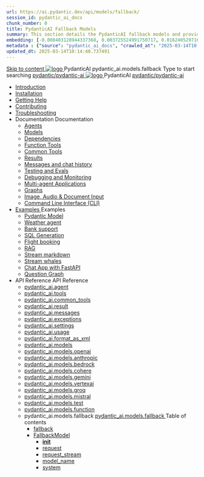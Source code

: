 ```yaml
---
url: https://ai.pydantic.dev/api/models/fallback/
session_id: pydantic_ai_docs
chunk_number: 0
title: PydanticAI Fallback Models
summary: This section details the PydanticAI fallback models and provides links to explore related documentation, including installation, troubleshooting, and contributing guidelines.
embedding: [-0.008403128944337368, 0.003725524991750717, 0.016240529716014862, -0.03504753112792969, 0.005046706646680832, 0.009700163267552853, -0.04934250935912132, 0.018724212422966957, 0.02225656248629093, 0.0003938966547138989, -0.023319026455283165, -0.10950283706188202, -0.02740330621600151, -0.00952768512070179, -0.012908253818750381, 0.007754611317068338, -0.013860332779586315, 0.009872641414403915, 0.0042602065950632095, 0.04139472171664238, 0.022270360961556435, -0.0020162679720669985, 0.0011754375882446766, 0.00873428676277399, 0.01713741570711136, -0.003461633576080203, -0.018765607848763466, 0.048569805920124054, -0.011031693778932095, -0.04418196529150009, 0.056683171540498734, -0.02170463278889656, -0.06236804649233818, -0.0010365928756073117, 0.023622587323188782, 0.006485173013061285, -0.008782580494880676, 0.010155505500733852, -0.019207151606678963, 0.036399759352207184, -0.0017437526257708669, -0.04208463430404663, 0.05127426236867905, 0.01695803739130497, -0.05955320596694946, 0.05174340307712555, 0.03154277801513672, 0.025968289002776146, -0.006067776121199131, 0.012646087445318699, -0.05767664685845375, -0.002105956431478262, -0.061153803020715714, 0.008796378038823605, 0.008265146054327488, -0.004988064058125019, -0.01796530932188034, -0.0054227085784077644, -0.0232500359416008, -0.014874503016471863, -0.01850344054400921, -0.013239411637187004, -0.018061896786093712, 0.02950063906610012, -0.007209580857306719, -0.006212657783180475, -0.05483420938253403, 0.03570984676480293, -0.0692671686410904, 0.0021163050550967455, -0.001642853021621704, 0.01499868743121624, -0.029169481247663498, -0.047521140426397324, -0.02443668432533741, -0.012342526577413082, 0.06297516822814941, 0.09542863070964813, 0.004042884334921837, -0.04249858111143112, -0.001969698816537857, 0.05389592796564102, -0.0015971463872119784, -0.0202834140509367, -0.008154760114848614, -0.012321828864514828, -0.026189060881733894, 0.009500089101493359, -0.025223184376955032, -0.05872531235218048, -0.016309520229697227, 0.011293860152363777, -0.04630689695477486, 0.018337862566113472, 0.07037102431058884, 0.003708277130499482, 0.013301503844559193, -0.017661748453974724, 0.0052743772976100445, 0.00593669293448329, 0.021635640412569046, -0.0248506311327219, -0.039049021899700165, 0.011321456171572208, 0.02803802490234375, -0.03021814674139023, 0.02421591244637966, -0.031708355993032455, -0.014446757733821869, 0.029279867187142372, -0.0925586000084877, -0.02329142950475216, -0.011280061677098274, 0.009293114766478539, -0.1007823497056961, -0.026285648345947266, -0.04630689695477486, 0.007582133170217276, -0.01303933747112751, -0.01691664382815361, -0.03253624960780144, 0.01895878277719021, 0.035213109105825424, 0.014350170269608498, 0.0328122153878212, 0.010479764081537724, -0.006878423038870096, -0.020131632685661316, -0.07776688039302826, -0.04263656213879585, 0.03697928413748741, -0.01210105698555708, 0.010017522610723972, -0.018351659178733826, -0.006930166389793158, -0.027016954496502876, -0.03559945896267891, -0.019082967191934586, -0.04616891220211983, 0.026782384142279625, 0.0020300662145018578, -0.04064961522817612, -0.0007287195767275989, 0.026106271892786026, -0.05574489384889603, 0.04843182489275932, -0.01110068429261446, -0.006623155437409878, -0.022877482697367668, 0.040318459272384644, 0.035213109105825424, 0.02184261567890644, -0.02516799047589302, -0.03559945896267891, -0.052957646548748016, 0.0014660630840808153, 0.010383175686001778, 0.01107998751103878, 0.03292260318994522, -0.025181788951158524, -0.04125674068927765, 0.052267733961343765, -0.022808492183685303, -0.012308030389249325, -0.029473042115569115, -0.027513692155480385, -0.06628675013780594, -0.012487407773733139, -0.05784222483634949, -0.057511065155267715, -0.002776895882561803, 0.028148410841822624, -0.0248506311327219, 0.010334881953895092, 0.020131632685661316, -0.01628192327916622, -0.032122302800416946, -0.038497090339660645, -0.002276709768921137, -0.047024402767419815, -0.007002606987953186, 0.0054572043009102345, -0.018117090687155724, -0.021304482594132423, -0.005736618768423796, -0.015412635169923306, -0.005833206232637167, 0.021732229739427567, 0.004867329262197018, 0.06540366262197495, 0.014308775775134563, 0.055634506046772, 0.042746949940919876, -0.011673311702907085, 0.011107583530247211, -0.01201136875897646, 0.0346611812710762, -0.03714486211538315, 0.03753121569752693, 0.028107015416026115, -0.006616256199777126, 0.006854276172816753, 0.03027334064245224, -0.021801220253109932, -0.0017903216648846865, -0.00977605301886797, -0.019621098414063454, 0.06126418709754944, -0.03846949338912964, -0.0031080537009984255, 0.03805554658174515, -0.05083271861076355, 0.0239399466663599, -0.00015469120990019292, -0.0207387562841177, 0.01654409058392048, -0.053316403180360794, -0.0026095921639353037, -0.03267423436045647, 0.03477156534790993, -0.018544835969805717, 0.04699680581688881, 0.041008371859788895, 0.020780149847269058, -0.0023112052585929632, 0.005712471436709166, 0.02220136858522892, -0.0742897242307663, 0.00279241893440485, 0.010617746040225029, 0.016254328191280365, 0.01397761795669794, -0.0207525547593832, 0.00836173351854086, 0.008285843767225742, -0.04763152822852135, 0.014805512502789497, -0.006833578459918499, 0.01868281699717045, -0.0307700764387846, -0.0009917485294863582, -0.008575606159865856, -0.008106466382741928, 0.027886243537068367, 0.025195587426424026, 0.015702398493885994, -0.010217596776783466, -0.03104604221880436, 0.010355579666793346, 0.03637216240167618, 0.057511065155267715, -0.003839360550045967, 0.025278376415371895, 0.0002027694572461769, 0.003808314446359873, -0.035351093858480453, 0.013418789021670818, -0.004839732777327299, -0.040732406079769135, 0.00014628290955442935, -0.030880462378263474, 0.025926893576979637, 0.01727539673447609, 0.016240529716014862, -0.015923170372843742, -0.026740990579128265, -0.011300759389996529, 0.006971560884267092, -0.02453327178955078, -0.0506119467318058, 0.017537564039230347, 0.033032987266778946, 0.04627930000424385, -0.026961762458086014, -0.03871786221861839, 0.012370122596621513, 0.02198059670627117, 0.021773623302578926, 0.016889046877622604, 0.02625805139541626, 0.025554342195391655, -5.185120244277641e-05, 0.048624999821186066, 0.022546324878931046, 0.016447503119707108, 0.0337504968047142, 0.01217694766819477, -0.02616146393120289, 0.00021645989909302443, 0.002464710734784603, -0.006226456258445978, -0.0072440761141479015, 0.01887599378824234, -0.07197162508964539, 0.03899382799863815, 0.0066266050562262535, 0.04098077490925789, 0.006826679687947035, 0.028024226427078247, 0.018448248505592346, 0.04412677511572838, -0.009099939838051796, -0.038276318460702896, -0.008610102348029613, 0.021097509190440178, -0.028148410841822624, -0.008651496842503548, 0.01654409058392048, 0.030245743691921234, -0.034854356199502945, -0.03700688108801842, 0.01242531556636095, -0.014281178824603558, -0.03775198757648468, -0.032260287553071976, -0.03755881264805794, 0.055965665727853775, -0.03869026526808739, 0.08019537478685379, -0.02006264217197895, -0.0578974187374115, -0.04699680581688881, 0.008955057710409164, 0.025098999962210655, -0.054447855800390244, -0.011976872570812702, -0.001243566395714879, -0.006436879280954599, -0.02498861402273178, 0.02047658897936344, -0.01383963506668806, -0.01978667639195919, -0.00035832307185046375, 0.03013535775244236, -0.006654201541095972, -0.03203951567411423, -0.05430987477302551, 0.028010427951812744, -0.006536916363984346, 0.014639933593571186, -0.05224014073610306, -0.045203037559986115, -0.044154368340969086, -0.006160914432257414, -0.016171537339687347, 0.0036289372947067022, -0.008396229706704617, 0.027113541960716248, -0.004746594931930304, -0.0013220439432188869, -0.024643657729029655, -0.0075407386757433414, 0.001491934759542346, 0.0010288313496857882, -0.047438349574804306, -0.028838323429226875, 0.01608874835073948, -0.03179114684462547, -0.0033564220648258924, 0.016074949875473976, -0.06049148738384247, -0.007409655023366213, -0.028479568660259247, -0.01868281699717045, -0.012273535132408142, -0.003946296870708466, -0.01996605470776558, -0.04937010630965233, 0.014667529612779617, -0.00019727171456906945, -0.00804437417536974, 0.004525823052972555, -0.03474396839737892, 0.0011176575208082795, -0.029473042115569115, -0.03532349690794945, -0.03176354989409447, -0.0055848378688097, -0.002002469729632139, 0.05207455903291702, 0.0724683627486229, -0.013625762425363064, -0.015978362411260605, 0.024050332605838776, 0.04131193086504936, 0.013556770980358124, -0.022132378071546555, -0.0005234707496128976, -0.02256012335419655, 0.023581193760037422, 0.004522373434156179, -0.025457754731178284, 0.00016751926159486175, -0.02184261567890644, 0.013432587496936321, 0.007299269083887339, -0.011073088273406029, 0.002790694124996662, 0.0355718657374382, 0.021359676495194435, 0.0017325415974482894, -0.00042149313958361745, -0.025278376415371895, 0.004339546896517277, 0.0005915995570831001, 0.019621098414063454, 0.09697403758764267, 0.025264577940106392, 0.01883459836244583, -0.01053495705127716, 0.04216742515563965, -0.035544268786907196, 0.03344693407416344, -0.029693813994526863, -0.0027837951201945543, -0.028727937489748, 0.05999474972486496, 0.02817600779235363, 0.02097332663834095, 0.056738365441560745, 0.005395112093538046, -0.07710456848144531, -0.0414775125682354, -0.007713216356933117, -0.05795260891318321, 0.029003901407122612, 0.03753121569752693, -0.029804199934005737, 0.04111875593662262, -0.05124666541814804, 0.0033150273375213146, 0.0006743890116922557, 0.05916685611009598, 0.018531037494540215, 0.004198114853352308, -0.02421591244637966, 0.007671821862459183, 0.0383039154112339, 0.007878795266151428, -0.00218184688128531, 0.0415051095187664, -0.020076440647244453, -0.03201191872358322, 0.030963251367211342, -0.004912173841148615, -0.013922424986958504, -0.02002124674618244, -0.014915898442268372, -0.029473042115569115, -0.023553596809506416, 0.016985634341835976, 0.03452319651842117, -0.004905274603515863, 0.001985221868380904, -0.012749574147164822, -0.02257392182946205, 0.06545885652303696, -0.010769526474177837, 0.08786719292402267, 0.002199094509705901, 0.04368523135781288, 0.006419631652534008, -0.03068728744983673, 0.017937712371349335, -0.014488152228295803, -0.027472296729683876, 0.042553775012493134, 0.022767096757888794, -0.007119892165064812, -0.014005213975906372, 0.028562357649207115, -0.004153270274400711, 0.016806257888674736, -0.027831051498651505, 0.01251500379294157, -0.0153850382193923, 0.03678610920906067, 0.019358931109309196, 0.002121479483321309, 0.00804437417536974, 0.03438521549105644, -0.02402273751795292, 0.023194842040538788, -0.007996080443263054, -0.014971091412007809, 0.08328618109226227, -0.004615511279553175, -0.031432393938302994, -0.010659140534698963, 0.018117090687155724, -0.010610846802592278, -0.004650007002055645, 0.05717990919947624, -0.01723400317132473, 0.012218342162668705, -0.006147116422653198, -0.017841124907135963, 0.0031960175838321447, -0.009244821034371853, -0.017841124907135963, -0.02087673731148243, 0.013273907825350761, -0.01750996708869934, 0.053233612328767776, 0.013273907825350761, -0.01297034602612257, 0.01052805781364441, 0.014902099967002869, -0.024008939042687416, 0.006899120286107063, -0.022187570109963417, 0.013453284278512001, -0.012687481939792633, 0.01415699440985918, 0.036399759352207184, 0.030576901510357857, -0.009872641414403915, 0.018406853079795837, -0.0055917371064424515, -0.002024891786277294, 0.031570374965667725, -0.008223751559853554, -0.006122969090938568, -0.00519848708063364, -0.005633131600916386, -0.00707849720492959, -0.024229710921645164, -0.054447855800390244, -0.005998785141855478, 0.0009425923344679177, 0.03295020014047623, 0.014432959258556366, 0.008016778156161308, -0.02215997502207756, -0.030604498460888863, 0.02598208747804165, 0.0218840092420578, 0.0012582270428538322, -0.026327043771743774, -0.012183846905827522, -0.019869467243552208, 0.020352404564619064, -0.03137720003724098, 0.024836832657456398, -0.010245193727314472, 0.011376649141311646, 0.01390172727406025, 0.003056310350075364, -0.004763842560350895, 0.019676290452480316, 0.06617636233568192, 0.00023500128008890897, 0.011880285106599331, -0.041781071573495865, 0.0031666962895542383, 0.020407598465681076, -0.015923170372843742, 4.2284060327801853e-05, 0.021525254473090172, -0.004632759373635054, -0.005226083565503359, -0.0036185886710882187, 0.04249858111143112, 0.023263834416866302, -0.032343074679374695, 0.03148758411407471, 0.019538309425115585, 0.019938457757234573, -0.018213678151369095, -0.03231547772884369, 0.010410772636532784, -0.005326120648533106, -0.020448992028832436, 0.011493934318423271, -0.026685796678066254, 0.02101472020149231, 0.005695223808288574, -0.019634896889328957, -0.017606554552912712, 0.014281178824603558, -0.02790004201233387, -0.012735775671899319, -0.012480508536100388, 0.03615139052271843, -0.058007802814245224, 0.0077753085643053055, -0.021000921726226807, -0.0026923816185444593, -0.009272417984902859, 0.02093193121254444, 0.02320864051580429, -0.02384335920214653, -0.006847376935184002, 0.004218812100589275, -0.0033374493941664696, 0.00206801132299006, 0.03264663740992546, -0.03733804076910019, -0.02766547165811062, 0.023015465587377548, 0.01014170702546835, -0.04183626547455788, -0.0003330981417093426, 0.043243687599897385, 0.0015195312444120646, 0.020435193553566933, -0.006133317947387695, 0.008886067196726799, -0.013770644553005695, 0.014212187379598618, 0.010052017867565155, -0.005833206232637167, 0.00550549803301692, -0.0392145998775959, -0.004860430024564266, -0.015260853804647923, -0.06816330552101135, 0.010659140534698963, 0.046334490180015564, -0.02930746227502823, 0.010265891440212727, 0.001148703508079052, 0.018255071714520454, 0.0042153624817729, -0.011342153884470463, -0.03319856524467468, -0.013253210112452507, -0.010107210837304592, -0.02629944682121277, -0.011211070232093334, 0.01030038669705391, 0.0346611812710762, 0.025568140670657158, 0.02411932498216629, -0.023636385798454285, 0.007347563281655312, 0.011528429575264454, -0.03300539031624794, 0.0006860313005745411, -0.05006001517176628, -0.013694753870368004, 0.014653731137514114, 0.006160914432257414, -0.03824872151017189, 0.03791756555438042, -0.026837578043341637, -0.011314556933939457, 0.028369182720780373, 0.008444523438811302, -0.011293860152363777, 0.0021576997824013233, -0.01723400317132473, 0.004505125340074301, 0.003214990021660924, 0.022215167060494423, -0.03214989975094795, 0.0207525547593832, -0.008244448341429234, -0.003966994117945433, 0.01415699440985918, -0.05063954368233681, 0.018862195312976837, 0.025499148294329643, -0.034495603293180466, 0.00943799689412117, 0.027292920276522636, 0.055965665727853775, 0.02963862009346485, 0.03369530290365219, -0.021690834313631058, -0.028189806267619133, -0.005367515608668327, 0.022311754524707794, 0.026685796678066254, -0.0282587967813015, -0.01996605470776558, 0.022215167060494423, -0.03993210941553116, -0.013763745315372944, 0.03132200613617897, -0.021000921726226807, 0.019524510949850082, -0.08588024973869324, 0.007037102710455656, 0.08941259980201721, -0.02663060463964939, 0.016585486009716988, 0.009575978852808475, -0.004039434716105461, 0.04572736844420433, 0.009431097656488419, -0.03333654999732971, 0.027458498254418373, -0.029611025005578995, 0.02164943888783455, 0.011583622545003891, -0.019703887403011322, 0.026092473417520523, -0.012618491426110268, -0.09669806808233261, -0.028051823377609253, 0.0074924444779753685, -0.0036392859183251858, 0.0007679583504796028, -0.015923170372843742, -0.011514632031321526, 4.683855877374299e-05, 0.032205093652009964, 0.019276142120361328, -0.06551404297351837, -0.04371282458305359, 0.006709394510835409, -0.011928578838706017, 0.030107760801911354, -0.031128831207752228, 0.008837773464620113, 0.02534736879169941, 0.04683122783899307, -0.0019093315349891782, -0.03532349690794945, -0.026051077991724014, 0.007940887473523617, -0.022394545376300812, 0.009976128116250038, -0.01836545765399933, -0.015495424158871174, -0.02210478112101555, 0.04318849369883537, -0.027610279619693756, 0.011963075026869774, 0.007388957776129246, 0.007982281967997551, -0.010245193727314472, 0.014239784330129623, 0.00936900544911623, -0.028645146638154984, -0.05342678725719452, 0.022187570109963417, -0.018255071714520454, 0.0036496345419436693, -0.0037358736153692007, -0.014584740623831749, -0.020490387454628944, 0.003494404489174485, -0.0027424003928899765, -0.02429870143532753, 0.0029959429521113634, 0.07224758714437485, -0.013563670217990875, -0.0020731857512146235, 0.010058917105197906, 0.011286960914731026, 0.00952768512070179, -0.02534736879169941, 0.010790224187076092, -0.02685137651860714, 0.008541110903024673, 0.0015333294868469238, -0.05210215598344803, 0.013749946840107441, 0.010859215632081032, -0.0072578745894134045, -0.017758335918188095, 0.047521140426397324, -0.005912546068429947, -0.02388475462794304, 0.0029873191379010677, -0.012666785158216953, -0.0002699280739761889, 4.287695628590882e-05, 0.008127164095640182, -0.05033598095178604, -0.012763372622430325, 0.02275329828262329, 0.028203604742884636, -0.02055937796831131, 0.024284902960062027, -0.010024421848356724, 0.017854923382401466, -0.0054434058256447315, -0.003042512107640505, 0.0054227085784077644, 0.011521531268954277, -0.0037565710954368114, 0.011066189035773277, 0.010183101519942284, 0.004912173841148615, -0.027417104691267014, -0.050805121660232544, -0.031156428158283234, -0.025913095101714134, 0.002682032994925976, 0.005781462881714106, -0.006992258597165346, 0.024367693811655045, -0.02320864051580429, 0.016019757837057114, -0.08676333725452423, -0.002847611904144287, 0.011528429575264454, 0.003351247636601329, 0.06998467445373535, -0.014722722582519054, 0.01506767887622118, 0.01422598585486412, 0.011562925763428211, -0.05207455903291702, 0.012708179652690887, 0.026285648345947266, -0.01513667032122612, -0.014267380349338055, 0.025278376415371895, -0.017634151503443718, 0.048762980848550797, -0.004512024577707052, 0.039545755833387375, -0.005467552691698074, -0.02812081389129162, 0.023691579699516296, -0.03253624960780144, 0.019358931109309196, -0.04258137196302414, -0.012818565592169762, -0.0009710511658340693, 0.01155602652579546, 0.008472119458019733, 0.011838890612125397, -0.020821545273065567, -0.030383726581931114, -0.019662491977214813, 0.033032987266778946, -0.006536916363984346, 0.05712471529841423, -0.0008714451105333865, 0.0030890810303390026, 0.0116250179708004, -0.01897258125245571, 0.009734658524394035, -0.006281649228185415, 0.043105702847242355, 0.029279867187142372, 0.032260287553071976, 0.009024049155414104, -0.010438368655741215, 0.00582285737618804, -0.0059608398005366325, -0.00952768512070179, 0.00546065391972661, 0.03957335278391838, -0.02196679823100567, 0.023139650002121925, 0.012887557037174702, 0.027058349922299385, -0.03780717775225639, 0.020159229636192322, 0.006226456258445978, -0.004225711338222027, -0.014557143673300743, 0.011687110178172588, -0.0021508007775992155, 0.009196527302265167, -0.01632331870496273, -0.008465220220386982, -0.01007271558046341, 5.3252584621077403e-05, 0.0015893848612904549, -0.004539621062576771, 0.004884577356278896, 0.029335059225559235, -0.02785864844918251, -0.0035530468448996544, -0.014653731137514114, 0.02307065762579441, 0.006533466745167971, -0.004322298802435398, -0.014363968744874, -0.004615511279553175, 0.06242324039340019, -0.02881072647869587, -0.025457754731178284, 0.0017903216648846865, -0.039545755833387375, 0.010293487459421158, 0.000630407128483057, -0.0024612611159682274, 0.02831398881971836, -0.012128653936088085, 0.043519649654626846, -0.012087258510291576, -0.014322573319077492, -0.0032391368877142668, -0.029031498357653618, 0.02000744827091694, -0.008423825725913048, 0.013080731965601444, 0.004856980871409178, 0.0068404776975512505, 0.021911606192588806, 0.014874503016471863, -0.019869467243552208, 0.014874503016471863, 0.01750996708869934, 0.008306540548801422, -0.009513886645436287, -0.007823602296411991, 0.0005627095233649015, 0.01759275607764721, 0.008741185069084167, 0.005284726154059172, 0.016378510743379593, 0.0036082398146390915, -0.028507165610790253, -0.0232500359416008, 0.0847763940691948, 0.008637698367238045, -0.03490955010056496, 0.02079394832253456, 0.002007643925026059, 0.009976128116250038, -0.010507360100746155, 0.04768671840429306, -0.002833813661709428, -0.022132378071546555, 0.010983399115502834, 0.0062437038868665695, -0.022905079647898674, -0.0002729464613366872, 0.018586229532957077, 0.013763745315372944, -0.04183626547455788, 0.032757021486759186, 0.022090982645750046, -0.01800670474767685, 0.016102546826004982, -0.031708355993032455, -0.0031408246140927076, 0.02256012335419655, 0.009555282071232796, 0.013204916380345821, -0.02766547165811062, -0.03292260318994522, -0.04307810589671135, 0.019400326535105705, -0.0010210698237642646, -0.01810329221189022, 0.018807001411914825, -0.02269810624420643, 0.028921112418174744, -0.011197272688150406, -0.02388475462794304, 0.024781640619039536, 0.0017101194243878126, 0.033667705953121185, -0.0013151448220014572, -0.03949056565761566, 0.007209580857306719, 0.008334137499332428, -0.026685796678066254, 0.04594814032316208, -0.013163521885871887, -0.030880462378263474, 0.03529589995741844, -0.02475404366850853, -0.017178809270262718, 0.01828266866505146, -0.012121754698455334, 0.008837773464620113, -0.019897062331438065, 0.014819310046732426, 0.02845197170972824, 0.017482370138168335, 0.0414775125682354, 0.09537343680858612, 0.02224276401102543, -0.00271825329400599, -0.02020062506198883, 0.008327238261699677, 0.008865369483828545, 0.014653731137514114, 0.014267380349338055, 0.035213109105825424, 0.03664812818169594, 0.010148606263101101, -0.002487132791429758, 0.02972141094505787, -0.014557143673300743, 0.030245743691921234, 0.05944282189011574, 0.021345878019928932, -0.02215997502207756, 0.05839415267109871, -0.02256012335419655, 0.01860002800822258, 0.034219637513160706, 0.004843182396143675, 0.003423688467592001, -0.0027079046703875065, -0.007989181205630302, 0.007637326139956713, 0.0029924933332949877, -0.012204543687403202, -0.010183101519942284, 0.012790968641638756, -0.01545402966439724, -0.007126791402697563, -0.00707849720492959, 0.043022915720939636, 0.006768037099391222, 0.01988326385617256, 0.0031494484283030033, 0.010955803096294403, -0.011204170994460583, 0.0177859328687191, -0.015260853804647923, -0.02617526240646839, -0.03361251577734947, 0.008479018695652485, -0.019979853183031082, -0.014032810926437378, -0.027223927900195122, 0.006116070318967104, 0.009734658524394035, 0.005871151573956013, -0.007609729655086994, 0.02160804532468319, 0.008782580494880676, 0.009334510192275047, -0.0168752484023571, 0.012935850769281387, -0.02398134209215641, 0.004498226568102837, 0.029390253126621246, -0.019855668768286705, 0.023926150053739548, -0.00968636479228735, -0.0036254876758903265, -0.006236804649233818, -0.005029458552598953, 0.021594246849417686, -0.01796530932188034, -0.016613081097602844, 0.006985359359532595, 0.008237550035119057, -0.0011142079019919038, 0.04277454689145088, -0.0003402128641027957, -0.007685619872063398, -0.0006519668968394399, 0.029749006032943726, 0.034219637513160706, 0.016212932765483856, 0.018889792263507843, -0.015467828139662743, 0.020766351372003555, 0.011963075026869774, 0.00612986832857132, 0.018130887299776077, -0.0035064779222011566, 0.019138159230351448, 0.02520938590168953, 0.026009684428572655, -0.01673726551234722, -0.014722722582519054, 0.01310832891613245, 0.0168752484023571, 0.006440328899770975, 0.007230278104543686, -0.03899382799863815, 0.05138464644551277, -0.006830129306763411, 0.03126681223511696, -0.0328398123383522, -0.023898553103208542, -0.022270360961556435, -0.019565904513001442, -0.0027113542892038822, -0.028369182720780373, -0.0337504968047142, 0.0066611007787287235, 0.003839360550045967, -0.04299531877040863, 0.01701323129236698, 0.0019403776386752725, -0.0031459988094866276, -0.023912351578474045, 0.008554909378290176, -0.00749934371560812, 0.03559945896267891, 0.03565465286374092, -0.022408341988921165, -0.021663237363100052, 0.0032839812338352203, -0.002616491401568055, 0.00994163192808628, 0.002337076934054494, -0.002124929102137685, -0.027927638962864876, 0.0016851101536303759, 0.03938017785549164, 0.012252837419509888, 0.0020576626993715763, 0.0031804945319890976, 0.005270928144454956, 0.003994590602815151, -0.0688256248831749, 0.027513692155480385, 0.0107143335044384, -0.043602440506219864, 0.003966994117945433, 0.013273907825350761, -0.00565382931381464, 0.0118526890873909, 0.02451947331428528, -0.03005256876349449, -0.0239399466663599, -0.02256012335419655, -0.014377766288816929, 0.023167245090007782, 0.018172282725572586, 0.020780149847269058, 0.002164599020034075, 0.032122302800416946, -0.041643090546131134, -0.011894083581864834, -0.0023422513622790575, 0.007347563281655312, -0.013825837522745132, 0.019703887403011322, 0.020214421674609184, -0.004787989426404238, 0.030466515570878983, -0.031984321773052216, -0.015329845249652863, -0.04760393127799034, 0.006792183965444565, -0.0014401914086192846, -0.027320517227053642, 0.004705199971795082, -0.009106839075684547, -9.647988918004557e-05, 0.0028993552550673485, -0.001033143256790936, -0.027817253023386, 0.023457009345293045, 0.0016609631711617112, 0.0004738833231385797, -0.016447503119707108, 0.09101319313049316, -0.012956547550857067, -0.011963075026869774, 0.005339919123798609, -0.003063209354877472, 0.005598636344075203, 0.0027424003928899765, 0.015371239744126797, -0.006647302303463221, -0.038635075092315674, 0.004722448065876961, 0.0578974187374115, 0.021539052948355675, 0.010735031217336655, 0.0011374924797564745, -0.002312930068001151, 0.006799083203077316, 0.006850826554000378, 0.02374677173793316, 0.012728877365589142, 0.0396561436355114, 0.028893515467643738, -0.0232500359416008, -0.034081652760505676, 0.01531604677438736, -0.016116345301270485, 5.3818526794202626e-05, -0.025540543720126152, 0.034302424639463425, 0.05795260891318321, -0.007181984372437, -0.03355732187628746, -0.042415790259838104, 0.006778385490179062, -0.007996080443263054, 0.015150467865169048, 0.01069363672286272, -0.0070095062255859375, -0.008492817170917988, 0.00029213461675681174, 0.020987123250961304, 0.007395857013761997, -0.00608502421528101, -0.014902099967002869, 0.000116961651656311, 0.01850344054400921, 0.016557889059185982, -0.02429870143532753, 0.016350915655493736, 0.024243509396910667, -0.0045430706813931465, 0.028024226427078247, -0.0332813560962677, -0.013156622648239136, -0.01582658290863037, -0.018944984301924706, -0.039738934487104416, 0.04434754699468613, 0.024464281275868416, 0.005360616371035576, -0.02061457186937332, -0.011314556933939457, -0.012942750006914139, 0.0017446150304749608, -0.0022784345783293247, -0.04550659656524658, 0.02407792955636978, 0.0010210698237642646, -0.0013108329148963094, 0.034716375172138214, -0.033943671733140945, 0.015233257785439491, 0.004505125340074301, -0.024284902960062027, 0.00772701483219862, 0.018393054604530334, -0.03355732187628746, 0.009217225015163422, 0.028755532577633858, 0.03609619662165642, -0.01390172727406025, 0.0015247055562213063, -0.006174712907522917, 0.026382235810160637, -0.004263656213879585, -0.040097687393426895, 0.004049783572554588, -0.003825562307611108, -0.026961762458086014, -0.01404660940170288, 0.021456263959407806, 0.02999737486243248, -0.01454334519803524, 0.028865918517112732, 0.007940887473523617, 0.021511457860469818, -0.0043740421533584595, 0.01996605470776558, 0.014460556209087372, 0.04249858111143112, 0.016654476523399353, 0.015095274895429611, -0.04180866852402687, 0.0113973468542099, -0.017399581149220467, 0.009734658524394035, -0.025264577940106392, -0.014874503016471863, -0.013329100795090199, 0.01951071247458458, 0.019165756180882454, -0.01256329845637083, 0.006443778518587351, 0.013487780466675758, -0.007437251508235931, 0.011197272688150406, 0.0005989298806525767, 0.009334510192275047, -0.013556770980358124, -0.017896318808197975, 0.004867329262197018, -0.008513514883816242, -0.001626467565074563, -0.03355732187628746, -0.0049604675732553005, 0.017979107797145844, -0.00413602264598012, -0.0035633957013487816, -0.038138337433338165, -0.005847004242241383, -0.019027773290872574, 0.025554342195391655, 0.0059056468307971954, -0.021690834313631058, -0.004377491772174835, -0.02471264824271202, -0.007623528130352497, -0.012825464829802513, -0.03880065307021141, 0.012466710060834885, -0.005250230431556702, 0.005295075010508299, 0.01727539673447609, 0.00898265466094017, -0.02950063906610012, 0.00527782691642642, 0.009789851494133472, -0.021373474970459938, -0.008444523438811302, 0.021690834313631058, 0.0014789989218115807, -0.0012220066273584962, 0.009451794438064098, 0.011880285106599331, 0.010914408601820469, -0.04197424650192261, 0.02133207954466343, -0.036675725132226944, -0.0273481123149395, -0.004777641035616398, -0.0022853335831314325, 0.0009046471677720547, -0.0029890439473092556, 0.005264028906822205, 0.002426765626296401, 0.014736521057784557, 0.005270928144454956, 0.004908724222332239, 0.019800474867224693, 0.00187483592890203, 0.008354834280908108, -0.02360878884792328, -0.020173028111457825, 0.02225656248629093, 0.002390545094385743, -0.005246780812740326, -0.011762999929487705, -0.01383963506668806, -0.004553419537842274, -0.031846340745687485, -0.025775114074349403, -0.020504185929894447, 0.03573744371533394, -0.007575233932584524, -0.016985634341835976, 0.021539052948355675, -0.011176574975252151, -0.0012366672744974494, 0.016254328191280365, -0.03811074048280716, -0.011459439061582088, 0.00133670459035784, 0.014101802371442318, 0.013322201557457447, 0.004353344906121492, 0.02958342805504799, -0.004946669097989798, -0.004512024577707052, 0.022808492183685303, 0.0026216658297926188, -0.021718431264162064, 0.01942792348563671, 0.005884949583560228, 0.004950118716806173, -0.022739499807357788, 0.005108798388391733, -0.003687579883262515, 0.012052763253450394, -0.0015911096706986427, -0.02055937796831131, -0.02289128117263317, 0.014405363239347935, -0.004625860136002302, 0.0005062229465693235, 0.03673091530799866, 0.011514632031321526, 0.02342941239476204, 0.01759275607764721, 0.0022629115264862776, -0.013101429678499699, -0.028162209317088127, 0.00923102255910635, 0.022532526403665543, 0.005684874951839447, 0.020504185929894447, -0.0034323122818022966, 0.020586974918842316, -0.009451794438064098, 0.009451794438064098, 0.03893863409757614, 0.02407792955636978, 0.008830874226987362, -0.011190373450517654, -0.017385782673954964, -0.008472119458019733, -0.027182534337043762, -0.025816507637500763, 0.028838323429226875, 0.02548534981906414, -0.012308030389249325, -0.024919621646404266, 0.018351659178733826, -0.017496168613433838, 0.011314556933939457, -0.019041571766138077, 0.017261598259210587, 0.01828266866505146, 0.01713741570711136, -0.04578256234526634, 0.04197424650192261, -0.02629944682121277, 0.007864996790885925, 0.0012944474583491683, -0.026934165507555008, -0.0050398074090480804, -0.054999787360429764, -0.0074924444779753685, 0.010383175686001778, -0.018448248505592346, 0.022311754524707794, -0.028921112418174744, -0.0034754318185150623, 0.01933133602142334, -0.015509222634136677, 0.014474354684352875, 0.024464281275868416, -0.03811074048280716, -0.01699943281710148, -0.02224276401102543, -0.020076440647244453, 0.028231199830770493, 0.012577096000313759, -0.007040552329272032, 0.00859630387276411, -0.006654201541095972, -0.007747712079435587, 0.015798985958099365, -0.009838145226240158, -0.0005493424832820892, -0.03361251577734947, -0.009534584358334541, -0.00769251910969615, 0.0004253738734405488, 0.006091923452913761, -0.009569079615175724, 0.022187570109963417, -0.008582505397498608, -0.006981909740716219, 0.004932871088385582, 0.01600595936179161, 0.06468614935874939, 0.01636471413075924, 0.030963251367211342, -0.010079614818096161, 0.004522373434156179, 0.013349797576665878, 0.003884204663336277, -0.008037474937736988, 0.002580271102488041, 0.0009658768540248275, -0.0026682347524911165, -0.023236237466335297, 0.025871701538562775, 0.02315344847738743, 0.004532721824944019, 0.025002412497997284, -0.0035047531127929688, 0.032122302800416946, -0.034578390419483185, 0.025954490527510643, 0.01203896477818489, -0.03833151236176491, 0.002697556046769023, 0.0021128556691110134, 0.011562925763428211, 0.05430987477302551, 0.009893338195979595, 0.01506767887622118, -0.02420211397111416, 0.009700163267552853, 0.0034133398439735174, -0.015467828139662743, -0.005833206232637167, 0.021263089030981064, 0.03063209354877472, 0.004957017954438925, -0.015343643724918365, -0.003142549190670252, 0.010196899995207787, -0.0025509498082101345, -0.0018593128770589828, 0.005229533184319735, -0.0025112798903137445, 0.0002546206524129957, 0.0027561986353248358, -0.007451049983501434, -0.006554164458066225, -0.006636953912675381, 0.021180300042033195, -0.006878423038870096, -0.01909676566720009, -0.008120264858007431, -0.004515474196523428, -0.022987868636846542, 0.004843182396143675, 0.005871151573956013, -0.014267380349338055, 0.002966621657833457, -0.026685796678066254, -0.021125106140971184, 0.013094530440866947, 0.01155602652579546, 0.03579263761639595, -0.023815764114260674, -0.013467082753777504, 0.007630426902323961, -0.03582023084163666, 0.011535328812897205, -0.027279121801257133, 0.000899472797755152, -0.013570569455623627, -0.010976500809192657, 0.0069543132558465, 0.011335254646837711, 0.011590521782636642, 0.0149296959862113, 0.0017368535045534372, -0.0442095622420311, -0.010203799232840538, -0.014957292936742306, 0.009286215528845787, 0.013335999101400375, 0.022670509293675423, -0.03231547772884369, -0.008748084306716919, 0.0009236197220161557, -0.012666785158216953, -0.0010314184473827481, 0.012432214803993702, -0.03181874379515648, 0.015398836694657803, 0.0008274632273241878, 4.6919409214751795e-05, 0.006799083203077316, -0.02192540466785431, -0.0055572413839399815, 0.013639560900628567, -0.003247760934755206, -0.009451794438064098]
metadata : {"source": "pydantic_ai_docs", "crawled_at": "2025-03-14T10:14:40.735814", "url_path": "/api/models/fallback/", "chunk_size": 4999}
updated_dt: 2025-03-14T10:14:40.737491
---
```

[ Skip to content ](https://ai.pydantic.dev/api/models/fallback/#pydantic_aimodelsfallback)
[ ![logo](https://ai.pydantic.dev/img/logo-white.svg) ](https://ai.pydantic.dev/ "PydanticAI")
PydanticAI 
pydantic_ai.models.fallback 
Type to start searching
[ pydantic/pydantic-ai  ](https://github.com/pydantic/pydantic-ai "Go to repository")
[ ![logo](https://ai.pydantic.dev/img/logo-white.svg) ](https://ai.pydantic.dev/ "PydanticAI") PydanticAI 
[ pydantic/pydantic-ai  ](https://github.com/pydantic/pydantic-ai "Go to repository")
  * [ Introduction  ](https://ai.pydantic.dev/)
  * [ Installation  ](https://ai.pydantic.dev/install/)
  * [ Getting Help  ](https://ai.pydantic.dev/help/)
  * [ Contributing  ](https://ai.pydantic.dev/contributing/)
  * [ Troubleshooting  ](https://ai.pydantic.dev/troubleshooting/)
  * Documentation  Documentation 
    * [ Agents  ](https://ai.pydantic.dev/agents/)
    * [ Models  ](https://ai.pydantic.dev/models/)
    * [ Dependencies  ](https://ai.pydantic.dev/dependencies/)
    * [ Function Tools  ](https://ai.pydantic.dev/tools/)
    * [ Common Tools  ](https://ai.pydantic.dev/common_tools/)
    * [ Results  ](https://ai.pydantic.dev/results/)
    * [ Messages and chat history  ](https://ai.pydantic.dev/message-history/)
    * [ Testing and Evals  ](https://ai.pydantic.dev/testing-evals/)
    * [ Debugging and Monitoring  ](https://ai.pydantic.dev/logfire/)
    * [ Multi-agent Applications  ](https://ai.pydantic.dev/multi-agent-applications/)
    * [ Graphs  ](https://ai.pydantic.dev/graph/)
    * [ Image, Audio & Document Input  ](https://ai.pydantic.dev/input/)
    * [ Command Line Interface (CLI)  ](https://ai.pydantic.dev/cli/)
  * [ Examples  ](https://ai.pydantic.dev/examples/)
Examples 
    * [ Pydantic Model  ](https://ai.pydantic.dev/examples/pydantic-model/)
    * [ Weather agent  ](https://ai.pydantic.dev/examples/weather-agent/)
    * [ Bank support  ](https://ai.pydantic.dev/examples/bank-support/)
    * [ SQL Generation  ](https://ai.pydantic.dev/examples/sql-gen/)
    * [ Flight booking  ](https://ai.pydantic.dev/examples/flight-booking/)
    * [ RAG  ](https://ai.pydantic.dev/examples/rag/)
    * [ Stream markdown  ](https://ai.pydantic.dev/examples/stream-markdown/)
    * [ Stream whales  ](https://ai.pydantic.dev/examples/stream-whales/)
    * [ Chat App with FastAPI  ](https://ai.pydantic.dev/examples/chat-app/)
    * [ Question Graph  ](https://ai.pydantic.dev/examples/question-graph/)
  * API Reference  API Reference 
    * [ pydantic_ai.agent  ](https://ai.pydantic.dev/api/agent/)
    * [ pydantic_ai.tools  ](https://ai.pydantic.dev/api/tools/)
    * [ pydantic_ai.common_tools  ](https://ai.pydantic.dev/api/common_tools/)
    * [ pydantic_ai.result  ](https://ai.pydantic.dev/api/result/)
    * [ pydantic_ai.messages  ](https://ai.pydantic.dev/api/messages/)
    * [ pydantic_ai.exceptions  ](https://ai.pydantic.dev/api/exceptions/)
    * [ pydantic_ai.settings  ](https://ai.pydantic.dev/api/settings/)
    * [ pydantic_ai.usage  ](https://ai.pydantic.dev/api/usage/)
    * [ pydantic_ai.format_as_xml  ](https://ai.pydantic.dev/api/format_as_xml/)
    * [ pydantic_ai.models  ](https://ai.pydantic.dev/api/models/base/)
    * [ pydantic_ai.models.openai  ](https://ai.pydantic.dev/api/models/openai/)
    * [ pydantic_ai.models.anthropic  ](https://ai.pydantic.dev/api/models/anthropic/)
    * [ pydantic_ai.models.bedrock  ](https://ai.pydantic.dev/api/models/bedrock/)
    * [ pydantic_ai.models.cohere  ](https://ai.pydantic.dev/api/models/cohere/)
    * [ pydantic_ai.models.gemini  ](https://ai.pydantic.dev/api/models/gemini/)
    * [ pydantic_ai.models.vertexai  ](https://ai.pydantic.dev/api/models/vertexai/)
    * [ pydantic_ai.models.groq  ](https://ai.pydantic.dev/api/models/groq/)
    * [ pydantic_ai.models.mistral  ](https://ai.pydantic.dev/api/models/mistral/)
    * [ pydantic_ai.models.test  ](https://ai.pydantic.dev/api/models/test/)
    * [ pydantic_ai.models.function  ](https://ai.pydantic.dev/api/models/function/)
    * pydantic_ai.models.fallback  [ pydantic_ai.models.fallback  ](https://ai.pydantic.dev/api/models/fallback/) Table of contents 
      * [ fallback  ](https://ai.pydantic.dev/api/models/fallback/#pydantic_ai.models.fallback)
      * [ FallbackModel  ](https://ai.pydantic.dev/api/models/fallback/#pydantic_ai.models.fallback.FallbackModel)
        * [ __init__  ](https://ai.pydantic.dev/api/models/fallback/#pydantic_ai.models.fallback.FallbackModel.__init__)
        * [ request  ](https://ai.pydantic.dev/api/models/fallback/#pydantic_ai.models.fallback.FallbackModel.request)
        * [ request_stream  ](https://ai.pydantic.dev/api/models/fallback/#pydantic_ai.models.fallback.FallbackModel.request_stream)
        * [ model_name  ](https://ai.pydantic.dev/api/models/fallback/#pydantic_ai.models.fallback.FallbackModel.model_name)
        * [ system  ](https://ai.pydantic.dev/api/models/fallback/#pydantic_ai.models.fallback.FallbackModel.system)